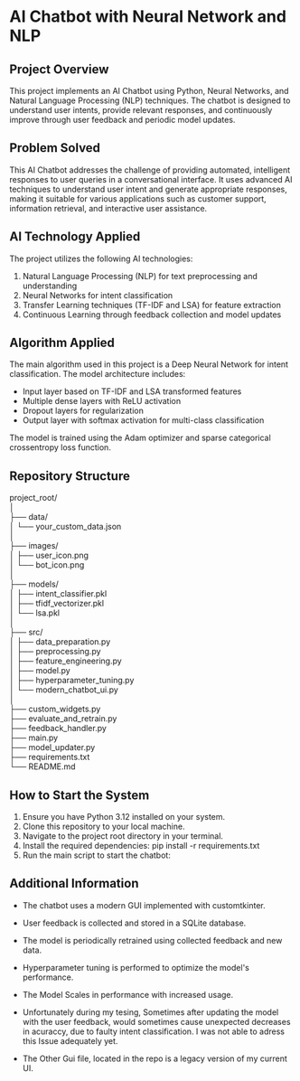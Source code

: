 # AI Chatbot with Neural Network and NLP

## Project Overview
This project implements an AI Chatbot using Python, Neural Networks, and Natural Language Processing (NLP) techniques. The chatbot is designed to understand user intents, provide relevant responses, and continuously improve through user feedback and periodic model updates.

## Problem Solved
This AI Chatbot addresses the challenge of providing automated, intelligent responses to user queries in a conversational interface. It uses advanced AI techniques to understand user intent and generate appropriate responses, making it suitable for various applications such as customer support, information retrieval, and interactive user assistance.

## AI Technology Applied
The project utilizes the following AI technologies:
1. Natural Language Processing (NLP) for text preprocessing and understanding
2. Neural Networks for intent classification
3. Transfer Learning techniques (TF-IDF and LSA) for feature extraction
4. Continuous Learning through feedback collection and model updates

## Algorithm Applied
The main algorithm used in this project is a Deep Neural Network for intent classification. The model architecture includes:
- Input layer based on TF-IDF and LSA transformed features
- Multiple dense layers with ReLU activation
- Dropout layers for regularization
- Output layer with softmax activation for multi-class classification

The model is trained using the Adam optimizer and sparse categorical crossentropy loss function.

## Repository Structure

project_root/<br>
│<br>
├── data/<br>
│   └── your_custom_data.json<br>
│<br>
├── images/<br>
│   ├── user_icon.png<br>
│   └── bot_icon.png<br>
│<br>
├── models/<br>
│   ├── intent_classifier.pkl<br>
│   ├── tfidf_vectorizer.pkl<br>
│   └── lsa.pkl<br>
│<br>
├── src/<br>
│   ├── data_preparation.py<br>
│   ├── preprocessing.py<br>
│   ├── feature_engineering.py<br>
│   ├── model.py<br>
│   ├── hyperparameter_tuning.py<br>
│   └── modern_chatbot_ui.py<br>
│<br>
├── custom_widgets.py<br>
├── evaluate_and_retrain.py<br>
├── feedback_handler.py<br>
├── main.py<br>
├── model_updater.py<br>
├── requirements.txt<br>
└── README.md<br>

## How to Start the System
1. Ensure you have Python 3.12 installed on your system.
2. Clone this repository to your local machine.
3. Navigate to the project root directory in your terminal.
4. Install the required dependencies:
pip install -r requirements.txt
5. Run the main script to start the chatbot:


## Additional Information
- The chatbot uses a modern GUI implemented with customtkinter.
- User feedback is collected and stored in a SQLite database.
- The model is periodically retrained using collected feedback and new data.
- Hyperparameter tuning is performed to optimize the model's performance.

- The Model Scales in performance with increased usage.
- Unfortunately during my tesing, Sometimes after updating the model with the user feedback, would sometimes cause unexpected decreases in acuraccy, due to faulty intent classification. I was not able to adress this Issue adequately yet.

- The Other Gui file, located in the repo is a legacy version of my current UI. 
